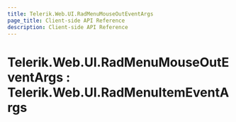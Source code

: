 ```yaml
---
title: Telerik.Web.UI.RadMenuMouseOutEventArgs
page_title: Client-side API Reference
description: Client-side API Reference
---
```


# Telerik.Web.UI.RadMenuMouseOutEventArgs : Telerik.Web.UI.RadMenuItemEventArgs

